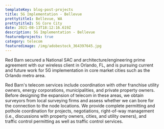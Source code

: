 ```yaml
---
templateKey: blog-post-projects
title: 5G Implementation - Bellevue
prettytitle1: Bellevue, WA
prettytitle2: 5G Core City
date: 2021-08-13T18:12:16.619Z
description: 5G Implementation - Bellevue
featuredprojects: true
category: telecom
featuredimage: /img/adobestock_364397645.jpg
---
```

Red Barn secured a National SAC  and architecture/engineering prime agreement with our wireless client in Orlando, FL, and is pursuing current and future work for 5G implementation in core market cities such as the Orlando metro area.

Red Barn's telecom services include coordination with other franchise utility owners, energy corporations, municipalities, and private property owners. Before designing the expansion of telecom in these areas, we obtain surveyors from local surveying firms and assess whether we can bore for the connection to the node locations. We provide complete permitting and pothole coordination for projects, negotiations, right-of-way management (i.e., discussions with property owners, cities, and utility owners), and traffic control permitting as well as traffic control services.